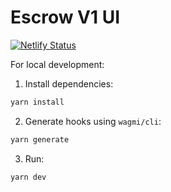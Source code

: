 # Escrow V1 UI

[![Netlify Status](https://api.netlify.com/api/v1/badges/4cb4168d-2078-400e-a159-4e52e44175ea/deploy-status)](https://app.netlify.com/projects/kleros-escrow-v1/deploys)

For local development:

1. Install dependencies:

```bash
yarn install
```

2. Generate hooks using `wagmi/cli`:

```bash
yarn generate
```

3. Run:

```bash
yarn dev
```
